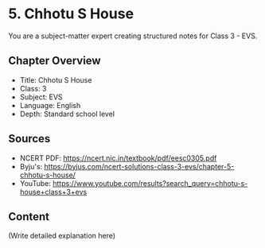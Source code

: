 # 5. Chhotu S House

You are a subject-matter expert creating structured notes for Class 3 - EVS.

## Chapter Overview
- Title: Chhotu S House
- Class: 3
- Subject: EVS
- Language: English
- Depth: Standard school level

## Sources
- NCERT PDF: https://ncert.nic.in/textbook/pdf/eesc0305.pdf
- Byju's: https://byjus.com/ncert-solutions-class-3-evs/chapter-5-chhotu-s-house/
- YouTube: https://www.youtube.com/results?search_query=chhotu-s-house+class+3+evs

## Content
(Write detailed explanation here)
